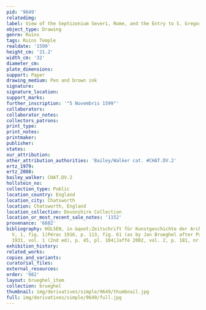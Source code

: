 ```yaml
---
pid: '9649'
relatedimg: 
label: View of the Septizonium Severi, Rome, and the Entry to S. Gregorio Magno
object_type: Drawing
genre: Ruins
tags: Ruins Temple
realdate: '1599'
height_cm: '21.2'
width_cm: '32'
diameter_cm: 
plate_dimensions: 
support: Paper
drawing_medium: Pen and brown ink
signature: 
signature_location: 
support_marks: 
further_inscription: '"5 Novembris 1599"'
collaborators: 
collaborator_notes: 
collectors_patrons: 
print_type: 
print_notes: 
printmaker: 
publisher: 
states: 
our_attribution: 
other_attribution_authorities: 'Bailey/Walker cat. #CHAT.DV.2'
ertz_1979: 
ertz_2008: 
bailey_walker: CHAT.DV.2
hollstein_no: 
collection_type: Public
location_country: England
location_city: Chatsworth
location: Chatsworth, England
location_collection: Devonshire Collection
location_or_most_recent_sale_notes: '1152'
provenance: '6682'
bibliography: HÜLSEN, in &quot;Zeitschrift für Kunstgeschichte der Architektüre,&quot;
  V, 1, fig. 1|Pérac 1916, p. 113, fig. 61 (as by Jan Brueghel after Paul Bril)|Egger
  1931, vol. 1 (2nd ed), p. 45, pl. 104|Jaffé 2002, vol. 2, p. 181, nr. 1170
exhibition_history: 
related_works: 
copies_and_variants: 
curatorial_files: 
external_resources: 
order: '982'
layout: brueghel_item
collection: brueghel
thumbnail: img/derivatives/simple/9649/thumbnail.jpg
full: img/derivatives/simple/9649/full.jpg
---
```

